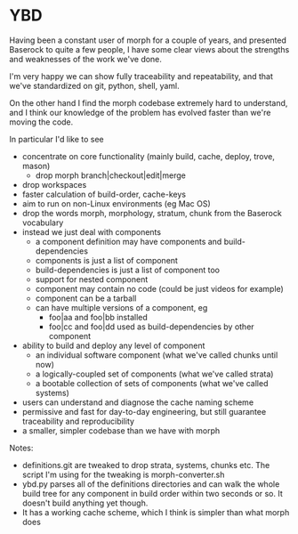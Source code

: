 # YBD
Having been a constant user of morph for a couple of years, and presented Baserock to quite a few people, I have some clear views about the strengths and weaknesses of the work we've done.

I'm very happy we can show fully traceability and repeatability, and that we've standardized on git, python, shell, yaml.

On the other hand I find the morph codebase extremely hard to understand, and I think our knowledge of the problem has evolved faster than we're moving the code.

In particular I'd like to see

- concentrate on core functionality (mainly build, cache, deploy, trove, mason)
  - drop morph branch|checkout|edit|merge
- drop workspaces
- faster calculation of build-order, cache-keys
- aim to run on non-Linux environments (eg Mac OS)
- drop the words morph, morphology, stratum, chunk from the Baserock vocabulary
- instead we just deal with components
  - a component definition may have components and build-dependencies
  - components is just a list of component
  - build-dependencies is just a list of component too
  - support for nested component
  - component may contain no code (could be just videos for example)
  - component can be a tarball
  - can have multiple versions of a component, eg
    - foo|aa and foo|bb installed
    - foo|cc and foo|dd used as build-dependencies by other component
- ability to build and deploy any level of component
  - an individual software component (what we've called chunks until now)
  - a logically-coupled set of components (what we've called strata)
  - a bootable collection of sets of components (what we've called systems)
- users can understand and diagnose the cache naming scheme
- permissive and fast for day-to-day engineering, but still guarantee traceability and reproducibility
- a smaller, simpler codebase than we have with morph

Notes:
- definitions.git are tweaked to drop strata, systems, chunks etc. The script I'm using for the tweaking is morph-converter.sh
- ybd.py parses all of the definitions directories and can walk the
  whole build tree for any component in build order within two seconds or so. It doesn't build anything yet though.
- It has a working cache scheme, which I think is simpler than what morph does
